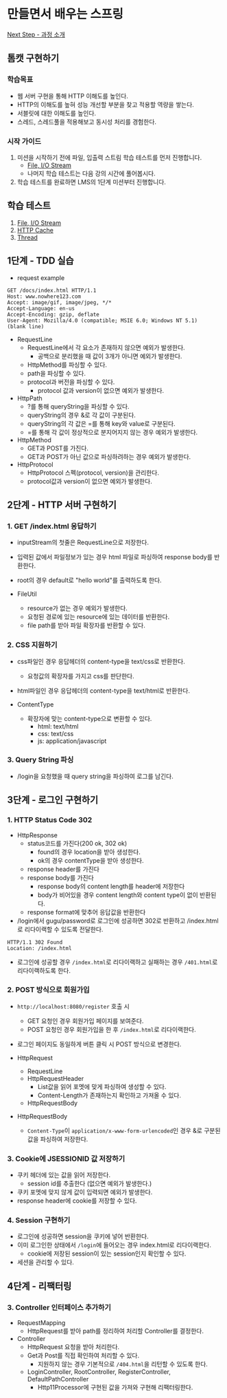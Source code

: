 # 만들면서 배우는 스프링
[Next Step - 과정 소개](https://edu.nextstep.camp/c/4YUvqn9V)

## 톰캣 구현하기

### 학습목표
- 웹 서버 구현을 통해 HTTP 이해도를 높인다.
- HTTP의 이해도를 높혀 성능 개선할 부분을 찾고 적용할 역량을 쌓는다.
- 서블릿에 대한 이해도를 높인다.
- 스레드, 스레드풀을 적용해보고 동시성 처리를 경험한다.

### 시작 가이드
1. 미션을 시작하기 전에 파일, 입출력 스트림 학습 테스트를 먼저 진행합니다.
   - [File, I/O Stream](study/src/test/java/study)
   - 나머지 학습 테스트는 다음 강의 시간에 풀어봅시다.
2. 학습 테스트를 완료하면 LMS의 1단계 미션부터 진행합니다.

## 학습 테스트
1. [File, I/O Stream](study/src/test/java/study)
2. [HTTP Cache](study/src/test/java/cache)
3. [Thread](study/src/test/java/thread)

## 1단계 - TDD 실습
- request example
```http request
GET /docs/index.html HTTP/1.1
Host: www.nowhere123.com
Accept: image/gif, image/jpeg, */*
Accept-Language: en-us
Accept-Encoding: gzip, deflate
User-Agent: Mozilla/4.0 (compatible; MSIE 6.0; Windows NT 5.1)
(blank line)
```

- RequestLine
  - RequestLine에서 각 요소가 존재하지 않으면 예외가 발생한다.
    - 공백으로 분리했을 때 값이 3개가 아니면 예외가 발생한다.
  - HttpMethod를 파싱할 수 있다.
  - path을 파싱할 수 있다.
  - protocol과 버전을 파싱할 수 있다.
    - protocol 값과 version이 없으면 예외가 발생한다.
- HttpPath
  - ?를 통해 queryString을 파싱할 수 있다.
  - queryString의 경우 &로 각 값이 구분된다.
  - queryString의 각 값은 =를 통해 key와 value로 구분된다.
  - =를 통해 각 값이 정상적으로 분지어지지 않는 경우 예외가 발생한다.
- HttpMethod
  - GET과 POST를 가진다.
  - GET과 POST가 아닌 값으로 파싱하려하는 경우 예외가 발생한다.
- HttpProtocol
  - HttpProtocol 스펙(protocol, version)을 관리한다. 
  - protocol값과 version이 없으면 예외가 발생한다.

## 2단계 - HTTP 서버 구현하기
### 1. GET /index.html 응답하기
- inputStream의 첫줄은 RequestLine으로 저장한다.
- 입력된 값에서 파일정보가 있는 경우 html 파일로 파싱하여 response body를 반환한다.
- root의 경우 default로 "hello world"를 출력하도록 한다.

- FileUtil
  - resource가 없는 경우 예외가 발생한다.
  - 요청된 경로에 있는 resource에 있는 데이터를 반환한다.
  - file path를 받아 파일 확장자를 반환할 수 있다.

### 2. CSS 지원하기
- css파일인 경우 응답헤더의 content-type을 text/css로 반환한다.
  - 요청값의 확장자를 가지고 css를 판단한다. 
- html파일인 경우 응답헤더의 content-type을 text/html로 반환한다.

- ContentType
  - 확장자에 맞는 content-type으로 변환할 수 있다.
    - html: text/html
    - css: text/css
    - js: application/javascript

### 3. Query String 파싱
- /login을 요청했을 때 query string을 파싱하여 로그를 남긴다.

## 3단계 - 로그인 구현하기
### 1. HTTP Status Code 302
- HttpResponse
  - status코드를 가진다(200 ok, 302 ok)
    - found의 경우 location을 받아 생성한다.
    - ok의 경우 contentType을 받아 생성한다.
  - response header를 가진다
  - response body를 가진다
    - response body의 content length를 header에 저장한다
    - body가 비어있을 경우 content length와 content type이 없이 반환된다.
  - response format에 맞추어 응답값을 반환한다
- /login에서 gugu/password로 로그인에 성공하면 302로 반환하고 /index.html로 리다이랙할 수 있도록 전달한다.
```
HTTP/1.1 302 Found
Location: /index.html
```
- 로그인에 성공할 경우 `/index.html`로 리다이랙하고 실패하는 경우 `/401.html`로 리다이랙하도록 한다.

### 2. POST 방식으로 회원가입
- `http://localhost:8080/register` 호출 시
  - GET 요청인 경우 회원가입 페이지를 보여준다.
  - POST 요청인 경우 회원가입을 한 후 `/index.html`로 리다이랙한다.
- 로그인 페이지도 동일하게 버튼 클릭 시 POST 방식으로 변경한다.

- HttpRequest
  - RequestLine
  - HttpRequestHeader
    - List값을 읽어 포멧에 맞게 파싱하여 생성할 수 있다.
    - Content-Length가 존재하는지 확인하고 가져올 수 있다.
  - HttpRequestBody
- HttpRequestBody
  - `Content-Type`이 `application/x-www-form-urlencoded`인 경우 &로 구분된 값을 파싱하여 저장한다.

### 3. Cookie에 JSESSIONID 값 저장하기
- 쿠키 헤더에 있는 값을 읽어 저장한다.
  - session id를 추출한다 (없으면 예외가 발생한다.)
- 쿠키 포멧에 맞지 않게 값이 입력되면 예외가 발생한다.
- response header에 cookie를 저장할 수 있다.

### 4. Session 구현하기
- 로그인에 성공하면 session을 쿠키에 넣어 반환한다.
- 이미 로그인한 상태에서 `/login`에 들어오는 경우 index.html로 리다이랙한다.
  - cookie에 저장된 session이 있는 session인지 확인할 수 있다.
- 세션을 관리할 수 있다.

## 4단계 - 리팩터링
### 3. Controller 인터페이스 추가하기
- RequestMapping
  - HttpRequest를 받아 path를 정리하여 처리할 Controller를 결정한다.
- Controller
  - HttpRequest 요청을 받아 처리한다.
  - Get과 Post를 직접 확인하여 처리할 수 있다.
    - 지원하지 않는 경우 기본적으로 `/404.html`을 리턴할 수 있도록 한다.
  - LoginController, RootController, RegisterController, DefaultPathController
    - Http11Processor에 구현된 값을 가져와 구현해 리팩터링한다.
